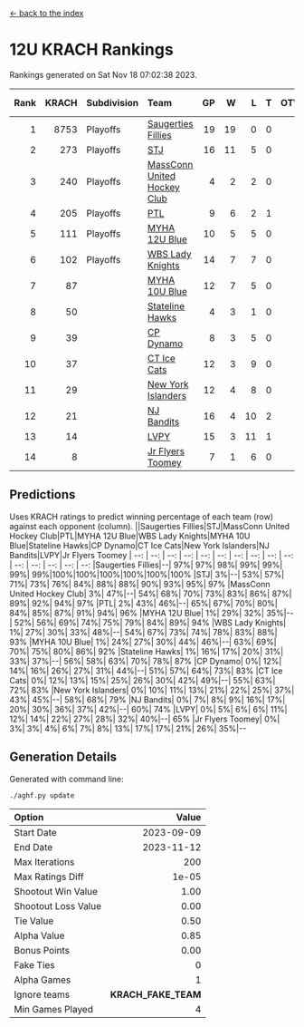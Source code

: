 [<- back to the index](readme.md)
# 12U KRACH Rankings
Rankings generated on Sat Nov 18 07:02:38 2023.

Rank|KRACH|Subdivision|Team|GP|W|L|T|OTW|OTL|SoS|Exp Wins|Win Diff
---:|---:|:---|:---|---:|---:|---:|---:|---:|---:|---:|---:|---:
1|8753|Playoffs|[Saugerties Fillies](https://gamesheetstats.com/seasons/3663/teams/140805/schedule)|19|19|0|0|0|0|80|19.8|-0.0
2|273|Playoffs|[STJ](https://gamesheetstats.com/seasons/3663/teams/140800/schedule)|16|11|5|0|1|0|1107|11.9|0.0
3|240|Playoffs|[MassConn United Hockey Club](https://gamesheetstats.com/seasons/3663/teams/140797/schedule)|4|2|2|0|1|0|1849|2.9|0.0
4|205|Playoffs|[PTL](https://gamesheetstats.com/seasons/3663/teams/140791/schedule)|9|6|2|1|0|1|98|7.4|0.0
5|111|Playoffs|[MYHA 12U Blue](https://gamesheetstats.com/seasons/3663/teams/140799/schedule)|10|5|5|0|0|1|901|5.9|0.0
6|102|Playoffs|[WBS Lady Knights](https://gamesheetstats.com/seasons/3663/teams/140808/schedule)|14|7|7|0|0|0|1830|7.9|0.0
7|87||[MYHA 10U Blue](https://gamesheetstats.com/seasons/3663/teams/140806/schedule)|12|7|5|0|0|0|745|7.9|0.0
8|50||[Stateline Hawks](https://gamesheetstats.com/seasons/3663/teams/174606/schedule)|4|3|1|0|0|1|16|3.9|0.0
9|39||[CP Dynamo](https://gamesheetstats.com/seasons/3663/teams/140802/schedule)|8|3|5|0|0|1|1039|3.9|0.0
10|37||[CT Ice Cats](https://gamesheetstats.com/seasons/3663/teams/140801/schedule)|12|3|9|0|1|1|1444|3.9|0.0
11|29||[New York Islanders](https://gamesheetstats.com/seasons/3663/teams/140809/schedule)|12|4|8|0|0|0|1399|4.9|0.0
12|21||[NJ Bandits](https://gamesheetstats.com/seasons/3663/teams/140807/schedule)|16|4|10|2|1|0|2094|5.9|0.0
13|14||[LVPY](https://gamesheetstats.com/seasons/3663/teams/140804/schedule)|15|3|11|1|2|0|629|4.4|0.0
14|8||[Jr Flyers Toomey](https://gamesheetstats.com/seasons/3663/teams/140803/schedule)|7|1|6|0|0|1|48|1.9|0.0

## Predictions
Uses KRACH ratings to predict winning percentage of each team (row) against each opponent (column).
||Saugerties Fillies|STJ|MassConn United Hockey Club|PTL|MYHA 12U Blue|WBS Lady Knights|MYHA 10U Blue|Stateline Hawks|CP Dynamo|CT Ice Cats|New York Islanders|NJ Bandits|LVPY|Jr Flyers Toomey
| --: | --: | --: | --: | --: | --: | --: | --: | --: | --: | --: | --: | --: | --: | --: 
|Saugerties Fillies|--| 97%| 97%| 98%| 99%| 99%| 99%| 99%|100%|100%|100%|100%|100%|100%
|STJ|  3%|--| 53%| 57%| 71%| 73%| 76%| 84%| 88%| 88%| 90%| 93%| 95%| 97%
|MassConn United Hockey Club|  3%| 47%|--| 54%| 68%| 70%| 73%| 83%| 86%| 87%| 89%| 92%| 94%| 97%
|PTL|  2%| 43%| 46%|--| 65%| 67%| 70%| 80%| 84%| 85%| 87%| 91%| 94%| 96%
|MYHA 12U Blue|  1%| 29%| 32%| 35%|--| 52%| 56%| 69%| 74%| 75%| 79%| 84%| 89%| 94%
|WBS Lady Knights|  1%| 27%| 30%| 33%| 48%|--| 54%| 67%| 73%| 74%| 78%| 83%| 88%| 93%
|MYHA 10U Blue|  1%| 24%| 27%| 30%| 44%| 46%|--| 63%| 69%| 70%| 75%| 80%| 86%| 92%
|Stateline Hawks|  1%| 16%| 17%| 20%| 31%| 33%| 37%|--| 56%| 58%| 63%| 70%| 78%| 87%
|CP Dynamo|  0%| 12%| 14%| 16%| 26%| 27%| 31%| 44%|--| 51%| 57%| 64%| 73%| 83%
|CT Ice Cats|  0%| 12%| 13%| 15%| 25%| 26%| 30%| 42%| 49%|--| 55%| 63%| 72%| 83%
|New York Islanders|  0%| 10%| 11%| 13%| 21%| 22%| 25%| 37%| 43%| 45%|--| 58%| 68%| 79%
|NJ Bandits|  0%|  7%|  8%|  9%| 16%| 17%| 20%| 30%| 36%| 37%| 42%|--| 60%| 74%
|LVPY|  0%|  5%|  6%|  6%| 11%| 12%| 14%| 22%| 27%| 28%| 32%| 40%|--| 65%
|Jr Flyers Toomey|  0%|  3%|  3%|  4%|  6%|  7%|  8%| 13%| 17%| 17%| 21%| 26%| 35%|--

## Generation Details

Generated with command line:
```
./aghf.py update
```

| Option | Value |
| :----- | ----: |
| Start Date | 2023-09-09 |
| End Date | 2023-11-12 |
| Max Iterations | 200 |
| Max Ratings Diff | 1e-05 |
| Shootout Win Value | 1.00 |
| Shootout Loss Value | 0.00 |
| Tie Value | 0.50 |
| Alpha Value | 0.85 |
| Bonus Points | 0.00 |
| Fake Ties | 0 |
| Alpha Games | 1 |
| Ignore teams | __KRACH_FAKE_TEAM__ |
| Min Games Played | 4 |

